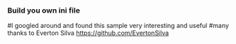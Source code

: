 ### Build you own ini file

#I googled around and found this sample very interesting and useful
#many thanks to Everton Silva https://github.com/EvertonSilva
